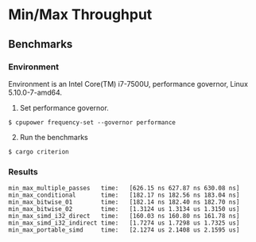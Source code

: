 # Min/Max Throughput

## Benchmarks

### Environment

Environment is an Intel Core(TM) i7-7500U, performance governor, Linux
5.10.0-7-amd64.

1. Set performance governor.

```
$ cpupower frequency-set --governor performance
```

2. Run the benchmarks

```
$ cargo criterion
```

### Results

```
min_max_multiple_passes   time:   [626.15 ns 627.87 ns 630.08 ns]
min_max_conditional       time:   [182.17 ns 182.56 ns 183.04 ns]
min_max_bitwise_01        time:   [182.14 ns 182.40 ns 182.70 ns]
min_max_bitwise_02        time:   [1.3124 us 1.3134 us 1.3150 us]
min_max_simd_i32_direct   time:   [160.03 ns 160.80 ns 161.78 ns]
min_max_simd_i32_indirect time:   [1.7274 us 1.7298 us 1.7325 us]
min_max_portable_simd     time:   [2.1274 us 2.1408 us 2.1595 us]
```
